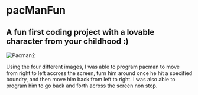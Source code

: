 # pacManFun
## A fun first coding project with a lovable character from your childhood :)

![Pacman2](https://github.com/jordoswan/pacManFun/assets/114445244/8841faf6-b273-4579-a89a-582e70a775db)

Using the four different images, I was able to program pacman to move from right to left accross the screen, turn him around once he hit a specified boundry, and then move him back from left to right. I was also able to program him to go back and forth across the screen non stop.
